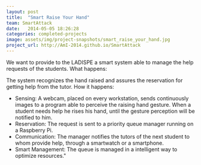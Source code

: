 ```yaml
---
layout: post
title:  "Smart Raise Your Hand"
team: SmartAttack
date:   2014-05-05 18:26:28
categories: completed-projects
image: assets/img/project-snapshots/smart_raise_your_hand.jpg
project_url: http://AmI-2014.github.io/SmartAttack
---
```


We want to provide to the LADISPE a smart system able to manage the help requests of the students. What happens:

The system recognizes the hand raised and assures the reservation for getting help from the tutor.
How it happens:

* Sensing: A webcam, placed on every workstation, sends continuously images to a program able to perceive the raising hand gesture. When a student needs help he rises his hand, until the gesture perception will be notified to him.
* Reservation: The request is sent to a priority queue manager running on a Raspberry Pi.
* Communication: The manager notifies the tutors of the next student to whom provide help, through a smartwatch or a smartphone.
* Smart Management: The queue is managed in a intelligent way to optimize resources."
